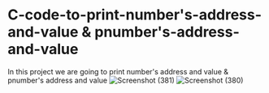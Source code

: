# C-code-to-print-number's-address-and-value & pnumber's-address-and-value
In this project we are going to print number's address and value & pnumber's address and value
![Screenshot (381)](https://github.com/RishabhRaj240/C-code-to-print-number-s-address-and-value-pnumber-s-address-and-value/assets/155876855/fba0efe4-37dd-4cc3-9729-041a8b51536f)
![Screenshot (380)](https://github.com/RishabhRaj240/C-code-to-print-number-s-address-and-value-pnumber-s-address-and-value/assets/155876855/4e81a7ac-1bd0-42ec-9ea1-fa7ea69348fe)
